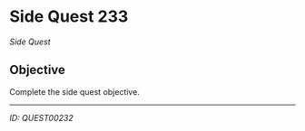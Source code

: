 # Side Quest 233

*Side Quest*

## Objective
Complete the side quest objective.

---
*ID: QUEST00232*